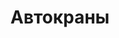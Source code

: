 ---
layout: categories
title: Автокраны
index: 5
desc: "Взять в аренду автокраны в Самаре в Бумеранг-АвтоТранс"
metaimg: "/img/slider/slide-2.jpg"
---